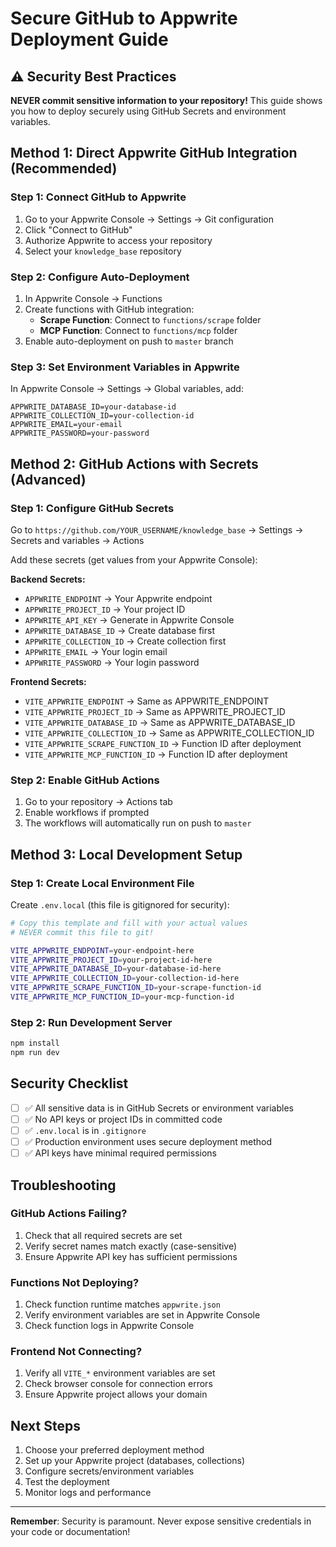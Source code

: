 # Secure GitHub to Appwrite Deployment Guide

## ⚠️ Security Best Practices

**NEVER commit sensitive information to your repository!** This guide shows you how to deploy securely using GitHub Secrets and environment variables.

## Method 1: Direct Appwrite GitHub Integration (Recommended)

### Step 1: Connect GitHub to Appwrite

1. Go to your Appwrite Console → Settings → Git configuration
2. Click "Connect to GitHub"
3. Authorize Appwrite to access your repository
4. Select your `knowledge_base` repository

### Step 2: Configure Auto-Deployment

1. In Appwrite Console → Functions
2. Create functions with GitHub integration:
   - **Scrape Function**: Connect to `functions/scrape` folder
   - **MCP Function**: Connect to `functions/mcp` folder
3. Enable auto-deployment on push to `master` branch

### Step 3: Set Environment Variables in Appwrite

In Appwrite Console → Settings → Global variables, add:

```
APPWRITE_DATABASE_ID=your-database-id
APPWRITE_COLLECTION_ID=your-collection-id
APPWRITE_EMAIL=your-email
APPWRITE_PASSWORD=your-password
```

## Method 2: GitHub Actions with Secrets (Advanced)

### Step 1: Configure GitHub Secrets

Go to `https://github.com/YOUR_USERNAME/knowledge_base` → Settings → Secrets and variables → Actions

Add these secrets (get values from your Appwrite Console):

**Backend Secrets:**
- `APPWRITE_ENDPOINT` → Your Appwrite endpoint
- `APPWRITE_PROJECT_ID` → Your project ID
- `APPWRITE_API_KEY` → Generate in Appwrite Console
- `APPWRITE_DATABASE_ID` → Create database first
- `APPWRITE_COLLECTION_ID` → Create collection first
- `APPWRITE_EMAIL` → Your login email
- `APPWRITE_PASSWORD` → Your login password

**Frontend Secrets:**
- `VITE_APPWRITE_ENDPOINT` → Same as APPWRITE_ENDPOINT
- `VITE_APPWRITE_PROJECT_ID` → Same as APPWRITE_PROJECT_ID
- `VITE_APPWRITE_DATABASE_ID` → Same as APPWRITE_DATABASE_ID
- `VITE_APPWRITE_COLLECTION_ID` → Same as APPWRITE_COLLECTION_ID
- `VITE_APPWRITE_SCRAPE_FUNCTION_ID` → Function ID after deployment
- `VITE_APPWRITE_MCP_FUNCTION_ID` → Function ID after deployment

### Step 2: Enable GitHub Actions

1. Go to your repository → Actions tab
2. Enable workflows if prompted
3. The workflows will automatically run on push to `master`

## Method 3: Local Development Setup

### Step 1: Create Local Environment File

Create `.env.local` (this file is gitignored for security):

```bash
# Copy this template and fill with your actual values
# NEVER commit this file to git!

VITE_APPWRITE_ENDPOINT=your-endpoint-here
VITE_APPWRITE_PROJECT_ID=your-project-id-here
VITE_APPWRITE_DATABASE_ID=your-database-id-here
VITE_APPWRITE_COLLECTION_ID=your-collection-id-here
VITE_APPWRITE_SCRAPE_FUNCTION_ID=your-scrape-function-id
VITE_APPWRITE_MCP_FUNCTION_ID=your-mcp-function-id
```

### Step 2: Run Development Server

```bash
npm install
npm run dev
```

## Security Checklist

- [ ] ✅ All sensitive data is in GitHub Secrets or environment variables
- [ ] ✅ No API keys or project IDs in committed code
- [ ] ✅ `.env.local` is in `.gitignore`
- [ ] ✅ Production environment uses secure deployment method
- [ ] ✅ API keys have minimal required permissions

## Troubleshooting

### GitHub Actions Failing?
1. Check that all required secrets are set
2. Verify secret names match exactly (case-sensitive)
3. Ensure Appwrite API key has sufficient permissions

### Functions Not Deploying?
1. Check function runtime matches `appwrite.json`
2. Verify environment variables are set in Appwrite Console
3. Check function logs in Appwrite Console

### Frontend Not Connecting?
1. Verify all `VITE_*` environment variables are set
2. Check browser console for connection errors
3. Ensure Appwrite project allows your domain

## Next Steps

1. Choose your preferred deployment method
2. Set up your Appwrite project (databases, collections)
3. Configure secrets/environment variables
4. Test the deployment
5. Monitor logs and performance

---

**Remember**: Security is paramount. Never expose sensitive credentials in your code or documentation!